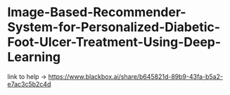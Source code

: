 # Image-Based-Recommender-System-for-Personalized-Diabetic-Foot-Ulcer-Treatment-Using-Deep-Learning

link to help -> https://www.blackbox.ai/share/b645821d-89b9-43fa-b5a2-e7ac3c5b2c4d
